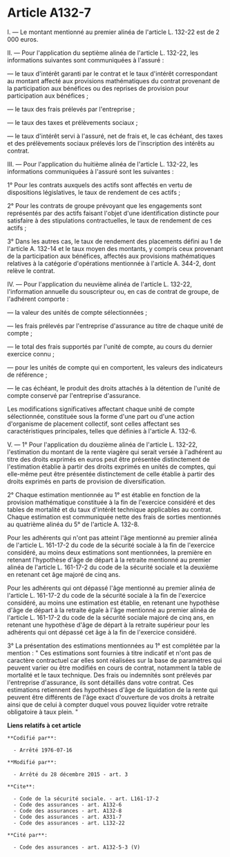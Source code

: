 # Article A132-7

I. ― Le montant mentionné au premier alinéa de l'article L. 132-22 est de 2 000 euros. 

II. ― Pour l'application du septième alinéa de l'article L. 132-22, les informations suivantes sont communiquées à l'assuré :

― le taux d'intérêt garanti par le contrat et le taux d'intérêt correspondant au montant affecté aux provisions mathématiques
du contrat provenant de la participation aux bénéfices ou des reprises de provision pour participation aux bénéfices ;

― le taux des frais prélevés par l'entreprise ;

― le taux des taxes et prélèvements sociaux ;

― le taux d'intérêt servi à l'assuré, net de frais et, le cas échéant, des taxes et des prélèvements sociaux prélevés lors de
l'inscription des intérêts au contrat. 

III. ― Pour l'application du huitième alinéa de l'article L. 132-22, les informations communiquées à l'assuré sont les
suivantes : 

1° Pour les contrats auxquels des actifs sont affectés en vertu de dispositions législatives, le taux de rendement de ces
actifs ; 

2° Pour les contrats de groupe prévoyant que les engagements sont représentés par des actifs faisant l'objet d'une
identification distincte pour satisfaire à des stipulations contractuelles, le taux de rendement de ces actifs ; 

3° Dans les autres cas, le taux de rendement des placements défini au 1 de l'article A. 132-14  et le taux moyen des
montants, y compris ceux provenant de la participation aux bénéfices, affectés aux provisions mathématiques relatives à la
catégorie d'opérations mentionnée à l'article A. 344-2, dont relève le contrat. 

IV. ― Pour l'application du neuvième alinéa de l'article L. 132-22, l'information annuelle du souscripteur ou, en cas de
contrat de groupe, de l'adhérent comporte :

― la valeur des unités de compte sélectionnées ;

― les frais prélevés par l'entreprise d'assurance au titre de chaque unité de compte ;

― le total des frais supportés par l'unité de compte, au cours du dernier exercice connu ;

― pour les unités de compte qui en comportent, les valeurs des indicateurs de référence ;

― le cas échéant, le produit des droits attachés à la détention de l'unité de compte conservé par l'entreprise d'assurance. 

Les modifications significatives affectant chaque unité de compte sélectionnée, constituée sous la forme d'une part ou d'une
action d'organisme de placement collectif, sont celles affectant ses caractéristiques principales, telles que définies à
l'article A. 132-6. 

V. ― 1° Pour l'application du douzième alinéa de l'article L. 132-22, l'estimation du montant de la rente viagère qui serait
versée à l'adhérent au titre des droits exprimés en euros peut être présentée distinctement de l'estimation établie à partir
des droits exprimés en unités de comptes, qui elle-même peut être présentée distinctement de celle établie à partir des
droits exprimés en parts de provision de diversification. 

2° Chaque estimation mentionnée au 1° est établie en fonction de la provision mathématique constituée à la fin de l'exercice
considéré et des tables de mortalité et du taux d'intérêt technique applicables au contrat. Chaque estimation est communiquée
nette des frais de sorties mentionnés au quatrième alinéa du 5° de l'article A. 132-8. 

Pour les adhérents qui n'ont pas atteint l'âge mentionné au premier alinéa de l'article L. 161-17-2 du code de la sécurité
sociale à la fin de l'exercice considéré, au moins deux estimations sont mentionnées, la première en retenant l'hypothèse
d'âge de départ à la retraite mentionné au premier alinéa de l'article L. 161-17-2 du code de la sécurité sociale et la
deuxième en retenant cet âge majoré de cinq ans. 

Pour les adhérents qui ont dépassé l'âge mentionné au premier alinéa de l'article L. 161-17-2 du code de la sécurité sociale
à la fin de l'exercice considéré, au moins une estimation est établie, en retenant une hypothèse d'âge de départ à la
retraite égale à l'âge mentionné au premier alinéa de l'article L. 161-17-2 du code de la sécurité sociale majoré de cinq
ans, en retenant une hypothèse d'âge de départ à la retraite supérieur pour les adhérents qui ont dépassé cet âge à la fin de
l'exercice considéré. 

3° La présentation des estimations mentionnées au 1° est complétée par la mention : " Ces estimations sont fournies à titre
indicatif et n'ont pas de caractère contractuel car elles sont réalisées sur la base de paramètres qui peuvent varier ou être
modifiés en cours de contrat, notamment la table de mortalité et le taux technique. Des frais ou indemnités sont prélevés par
l'entreprise d'assurance, ils sont détaillés dans votre contrat. Ces estimations retiennent des hypothèses d'âge de
liquidation de la rente qui peuvent être différents de l'âge exact d'ouverture de vos droits à retraite ainsi que de celui à
compter duquel vous pouvez liquider votre retraite obligatoire à taux plein. "

**Liens relatifs à cet article**

	**Codifié par**:

	  - Arrêté 1976-07-16

	**Modifié par**:

	  - Arrêté du 28 décembre 2015 - art. 3

	**Cite**:

	  - Code de la sécurité sociale. - art. L161-17-2
	  - Code des assurances - art. A132-6
	  - Code des assurances - art. A132-8
	  - Code des assurances - art. A331-7
	  - Code des assurances - art. L132-22

	**Cité par**:

	  - Code des assurances - art. A132-5-3 (V)
